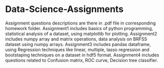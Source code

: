 # Data-Science-Assignments

Assignment questions descriptions are there in .pdf file in corresponding homework folder.
Assignment1 includes basics of python programming, statistical analysis of a dataset, using matplotlib for plotting.
Assignment2 includes numpy array and matrix operations, data analysis on BRFSS dataset using numpy arrays.
Assignment3 includes pandas dataframe, using Regression techniques like linear, multiple, lasso regression and bootstaping techniques on a dataset in hdf5 format.
Assignment4 includes questions related to Confusion matrix, ROC curve, Decision tree classifier.
